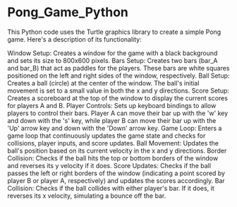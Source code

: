 # Pong_Game_Python
This Python code uses the Turtle graphics library to create a simple Pong game. Here's a description of its functionality:

Window Setup: Creates a window for the game with a black background and sets its size to 800x600 pixels.
Bars Setup: Creates two bars (bar_A and bar_B) that act as paddles for the players. These bars are white squares positioned on the left and right sides of the window, respectively.
Ball Setup: Creates a ball (circle) at the center of the window. The ball's initial movement is set to a small value in both the x and y directions.
Score Setup: Creates a scoreboard at the top of the window to display the current scores for players A and B.
Player Controls: Sets up keyboard bindings to allow players to control their bars. Player A can move their bar up with the 'w' key and down with the 's' key, while player B can move their bar up with the 'Up' arrow key and down with the 'Down' arrow key.
Game Loop: Enters a game loop that continuously updates the game state and checks for collisions, player inputs, and score updates.
Ball Movement: Updates the ball's position based on its current velocity in the x and y directions.
Border Collision: Checks if the ball hits the top or bottom borders of the window and reverses its y velocity if it does.
Score Updates: Checks if the ball passes the left or right borders of the window (indicating a point scored by player B or player A, respectively) and updates the scores accordingly.
Bar Collision: Checks if the ball collides with either player's bar. If it does, it reverses its x velocity, simulating a bounce off the bar.
